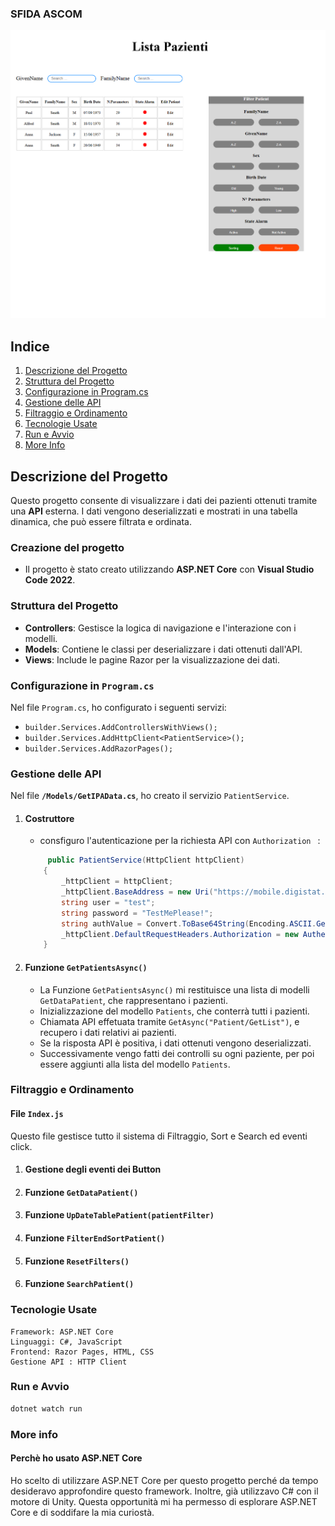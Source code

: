 ### SFIDA ASCOM 

![HomePage](./wwwroot/images/HomePage.png)

## Indice

1. [Descrizione del Progetto](#descrizione-del-progetto)
2. [Struttura del Progetto](#struttura-del-progetto)
3. [Configurazione in Program.cs](#configurazione-in-programcs)
4. [Gestione delle API](#gestione-delle-api)
5. [Filtraggio e Ordinamento](#filtraggio-e-ordinamento)
6. [Tecnologie Usate](#tecnologie-usate)
7. [Run e Avvio](#run-e-avvio)
8. [More Info](#more-info)

## Descrizione del Progetto

Questo progetto consente di visualizzare i dati dei pazienti ottenuti tramite una **API** esterna. 
I dati vengono deserializzati e mostrati in una tabella dinamica, che può essere filtrata e ordinata.

### Creazione del progetto
- Il progetto è stato creato utilizzando **ASP.NET Core** con **Visual Studio Code 2022**.

### Struttura del Progetto
- **Controllers**: Gestisce la logica di navigazione e l'interazione con i modelli.
- **Models**: Contiene le classi per deserializzare i dati ottenuti dall'API.
- **Views**: Include le pagine Razor per la visualizzazione dei dati.

### Configurazione in `Program.cs`
Nel file `Program.cs`, ho configurato i seguenti servizi:
- `builder.Services.AddControllersWithViews();`
- `builder.Services.AddHttpClient<PatientService>();`
- `builder.Services.AddRazorPages();`

### Gestione delle API
Nel file **`/Models/GetIPAData.cs`**, ho creato il servizio `PatientService`.
1. #### **Costruttore**
    - consfiguro l'autenticazione per la richiesta API con `Authorization ` :
    ```csharp
         public PatientService(HttpClient httpClient)
        {
            _httpClient = httpClient;
            _httpClient.BaseAddress = new Uri("https://mobile.digistat.it/CandidateApi/");
            string user = "test";
            string password = "TestMePlease!";
            string authValue = Convert.ToBase64String(Encoding.ASCII.GetBytes($"{user}:{password}"));
            _httpClient.DefaultRequestHeaders.Authorization = new AuthenticationHeaderValue("Basic", authValue);
        }
    ```
2. #### **Funzione  `GetPatientsAsync()`**
    - La Funzione `GetPatientsAsync()` mi restituisce una lista di modelli `GetDataPatient`, che rappresentano i pazienti.
    - Inizializzazione del modello `Patients`, che conterrà tutti i pazienti.
    - Chiamata API effetuata tramite `GetAsync("Patient/GetList")`, e recupero i dati relativi ai pazienti.
    - Se la risposta API è positiva, i dati ottenuti vengono deserializzati.
    - Successivamente vengo fatti dei controlli su ogni paziente, per poi essere aggiunti alla lista del modello `Patients`.

### Filtraggio e Ordinamento
#### File **`Index.js`**
Questo file gestisce tutto il sistema di Filtraggio, Sort e Search ed eventi click.
1. #### **Gestione degli eventi dei Button**
2. #### **Funzione `GetDataPatient()`**
3. #### **Funzione `UpDateTablePatient(patientFilter)`**
4. #### **Funzione `FilterEndSortPatient()`**
5. #### **Funzione `ResetFilters()`**
6. #### **Funzione `SearchPatient()`**

### Tecnologie Usate
```
Framework: ASP.NET Core
Linguaggi: C#, JavaScript
Frontend: Razor Pages, HTML, CSS
Gestione API : HTTP Client
```

### Run e Avvio
```powershell
dotnet watch run
```

### More info
#### Perchè ho usato ASP.NET Core
Ho scelto di utilizzare ASP.NET Core per questo progetto perché da tempo 
desideravo approfondire questo framework. 
Inoltre, già utilizzavo C# con il motore di Unity. 
Questa opportunità mi ha permesso di esplorare ASP.NET Core e 
di soddifare la mia curiostà.